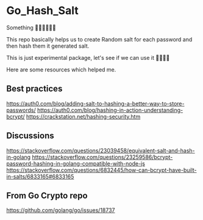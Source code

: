 # Go_Hash_Salt
Something 🤷‍♀️🤷‍♀️🤷‍♀️

This repo basically helps us to create Random salt for each password and then hash them it generated salt.

This is just experimental package, let's see if we can use it 🤞🏼🤞🏼

Here are some resources which helped me.

## Best practices
https://auth0.com/blog/adding-salt-to-hashing-a-better-way-to-store-passwords/
https://auth0.com/blog/hashing-in-action-understanding-bcrypt/
https://crackstation.net/hashing-security.htm

## Discussions
https://stackoverflow.com/questions/23039458/equivalent-salt-and-hash-in-golang
 https://stackoverflow.com/questions/23259586/bcrypt-password-hashing-in-golang-compatible-with-node-js
 https://stackoverflow.com/questions/6832445/how-can-bcrypt-have-built-in-salts/6833165#6833165

## From Go Crypto repo
 https://github.com/golang/go/issues/18737
